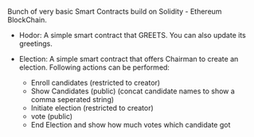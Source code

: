 Bunch of very basic Smart Contracts build on Solidity - Ethereum BlockChain.

- Hodor:
A simple smart contract that GREETS. You can also update its greetings.

- Election:
A simple smart contract that offers Chairman to create an election. Following actions can be performed:
	- Enroll candidates (restricted to creator)
	- Show Candidates (public) (concat candidate names to show a comma seperated string)
	- Initiate election (restricted to creator)
	- vote (public)
	- End Election and show how much votes which candidate got
